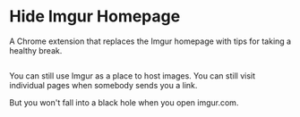 # Hide Imgur Homepage

A Chrome extension that replaces the Imgur homepage with tips for taking a healthy break.

![]()

You can still use Imgur as a place to host images. You can still visit individual pages when somebody sends you a link.

But you won't fall into a black hole when you open imgur.com.
